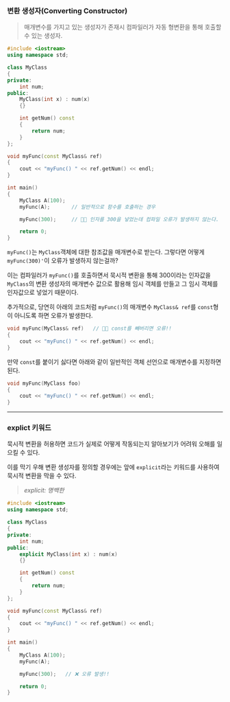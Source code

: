 ### 변환 생성자(Converting Constructor)

> 매개변수를 가지고 있는 생성자가 존재시 컴파일러가 자동 형변환을 통해
호출할 수 있는 생성자.

```cpp
#include <iostream>
using namespace std;

class MyClass
{
private:
	int num;
public:
	MyClass(int x) : num(x)
	{}

	int getNum() const
	{
		return num;
	}
};

void myFunc(const MyClass& ref)
{
	cout << "myFunc() " << ref.getNum() << endl;
}

int main()
{
	MyClass A(100);
	myFunc(A);       // 일반적으로 함수를 호출하는 경우

	myFunc(300);     // 🎈🎈 인자를 300을 넣었는데 컴파일 오류가 발생하지 않는다.

	return 0;
}
```

`myFunc()`는 `MyClass`객체에 대한 참조값을 매개변수로 받는다. 그렇다면 어떻게 `myFunc(300)'`이 오류가 발생하지 않는걸까?

이는 컴파일러가 `myFunc()`를 호출하면서 묵시적 변환을 통해 300이라는 인자값을 `MyClass`의 변환 생성자의 매개변수 값으로 활용해
임시 객체를 만들고 그 임시 객체를 인자값으로 넣었기 때문이다.

추가적으로, 당연히 아래의 코드처럼 `myFunc()`의 매개변수 `MyClass& ref`를 `const`형이 아니도록 하면 오류가 발생한다.
```cpp
void myFunc(MyClass& ref)   // 🎈🎈 const를 빼버리면 오류!!
{
	cout << "myFunc() " << ref.getNum() << endl;
}
```
만약 `const`를 붙이기 싫다면 아래와 같이 일반적인 객체 선언으로 매개변수를 지정하면 된다.
```cpp
void myFunc(MyClass foo)   
{
	cout << "myFunc() " << ref.getNum() << endl;
}
```
---
### explict 키워드

묵시적 변환을 허용하면 코드가 실제로 어떻게 작동되는지 알아보기가 어려워 오해를 일으킬 수 있다.

이를 막기 우해 변환 생성자를 정의할 경우에는 앞에 `explicit`라는 키워드를 사용하여 묵시적 변환을 막을 수 있다.

> *explicit: 명백한*

```cpp
#include <iostream>
using namespace std;

class MyClass
{
private:
	int num;
public:
	explicit MyClass(int x) : num(x)
	{}

	int getNum() const
	{
		return num;
	}
};

void myFunc(const MyClass& ref)
{
	cout << "myFunc() " << ref.getNum() << endl;
}

int main()
{
	MyClass A(100);
	myFunc(A);

	myFunc(300);   // ❌ 오류 발생!!

	return 0;
}
```
